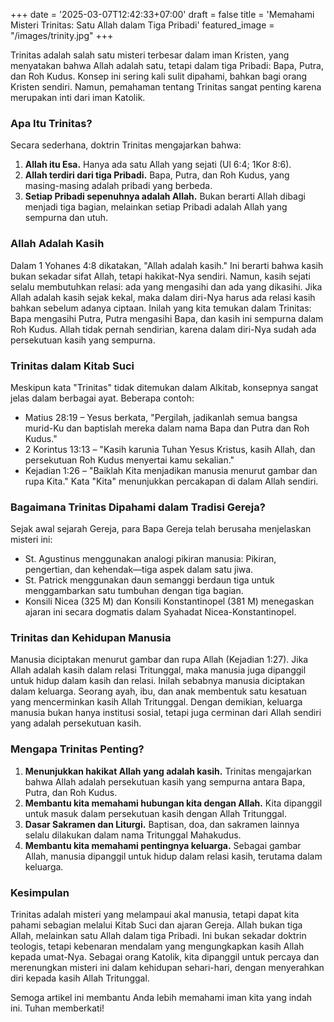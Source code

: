 +++
date = '2025-03-07T12:42:33+07:00'
draft = false
title = 'Memahami Misteri Trinitas: Satu Allah dalam Tiga Pribadi'
featured_image = "/images/trinity.jpg"
+++

Trinitas adalah salah satu misteri terbesar dalam iman Kristen, yang menyatakan bahwa Allah adalah satu, tetapi dalam tiga Pribadi: Bapa, Putra, dan Roh Kudus. Konsep ini sering kali sulit dipahami, bahkan bagi orang Kristen sendiri. Namun, pemahaman tentang Trinitas sangat penting karena merupakan inti dari iman Katolik.

### Apa Itu Trinitas?

Secara sederhana, doktrin Trinitas mengajarkan bahwa:

1. **Allah itu Esa.** Hanya ada satu Allah yang sejati (Ul 6:4; 1Kor 8:6).
2. **Allah terdiri dari tiga Pribadi.** Bapa, Putra, dan Roh Kudus, yang masing-masing adalah pribadi yang berbeda.
3. **Setiap Pribadi sepenuhnya adalah Allah.** Bukan berarti Allah dibagi menjadi tiga bagian, melainkan setiap Pribadi adalah Allah yang sempurna dan utuh.

### Allah Adalah Kasih

Dalam 1 Yohanes 4:8 dikatakan, "Allah adalah kasih." Ini berarti bahwa kasih bukan sekadar sifat Allah, tetapi hakikat-Nya sendiri. Namun, kasih sejati selalu membutuhkan relasi: ada yang mengasihi dan ada yang dikasihi. Jika Allah adalah kasih sejak kekal, maka dalam diri-Nya harus ada relasi kasih bahkan sebelum adanya ciptaan. Inilah yang kita temukan dalam Trinitas: Bapa mengasihi Putra, Putra mengasihi Bapa, dan kasih ini sempurna dalam Roh Kudus. Allah tidak pernah sendirian, karena dalam diri-Nya sudah ada persekutuan kasih yang sempurna.

### Trinitas dalam Kitab Suci

Meskipun kata "Trinitas" tidak ditemukan dalam Alkitab, konsepnya sangat jelas dalam berbagai ayat. Beberapa contoh:

- Matius 28:19 – Yesus berkata, "Pergilah, jadikanlah semua bangsa murid-Ku dan baptislah mereka dalam nama Bapa dan Putra dan Roh Kudus."
- 2 Korintus 13:13 – "Kasih karunia Tuhan Yesus Kristus, kasih Allah, dan persekutuan Roh Kudus menyertai kamu sekalian."
- Kejadian 1:26 – "Baiklah Kita menjadikan manusia menurut gambar dan rupa Kita." Kata "Kita" menunjukkan percakapan di dalam Allah sendiri.

### Bagaimana Trinitas Dipahami dalam Tradisi Gereja?

Sejak awal sejarah Gereja, para Bapa Gereja telah berusaha menjelaskan misteri ini:

- St. Agustinus menggunakan analogi pikiran manusia: Pikiran, pengertian, dan kehendak—tiga aspek dalam satu jiwa.
- St. Patrick menggunakan daun semanggi berdaun tiga untuk menggambarkan satu tumbuhan dengan tiga bagian.
- Konsili Nicea (325 M) dan Konsili Konstantinopel (381 M) menegaskan ajaran ini secara dogmatis dalam Syahadat Nicea-Konstantinopel.

### Trinitas dan Kehidupan Manusia

Manusia diciptakan menurut gambar dan rupa Allah (Kejadian 1:27). Jika Allah adalah kasih dalam relasi Tritunggal, maka manusia juga dipanggil untuk hidup dalam kasih dan relasi. Inilah sebabnya manusia diciptakan dalam keluarga. Seorang ayah, ibu, dan anak membentuk satu kesatuan yang mencerminkan kasih Allah Tritunggal. Dengan demikian, keluarga manusia bukan hanya institusi sosial, tetapi juga cerminan dari Allah sendiri yang adalah persekutuan kasih.

### Mengapa Trinitas Penting?

1. **Menunjukkan hakikat Allah yang adalah kasih.** Trinitas mengajarkan bahwa Allah adalah persekutuan kasih yang sempurna antara Bapa, Putra, dan Roh Kudus.
2. **Membantu kita memahami hubungan kita dengan Allah.** Kita dipanggil untuk masuk dalam persekutuan kasih dengan Allah Tritunggal.
3. **Dasar Sakramen dan Liturgi.** Baptisan, doa, dan sakramen lainnya selalu dilakukan dalam nama Tritunggal Mahakudus.
4. **Membantu kita memahami pentingnya keluarga.** Sebagai gambar Allah, manusia dipanggil untuk hidup dalam relasi kasih, terutama dalam keluarga.

### Kesimpulan

Trinitas adalah misteri yang melampaui akal manusia, tetapi dapat kita pahami sebagian melalui Kitab Suci dan ajaran Gereja. Allah bukan tiga Allah, melainkan satu Allah dalam tiga Pribadi. Ini bukan sekadar doktrin teologis, tetapi kebenaran mendalam yang mengungkapkan kasih Allah kepada umat-Nya. Sebagai orang Katolik, kita dipanggil untuk percaya dan merenungkan misteri ini dalam kehidupan sehari-hari, dengan menyerahkan diri kepada kasih Allah Tritunggal.

Semoga artikel ini membantu Anda lebih memahami iman kita yang indah ini. Tuhan memberkati!


